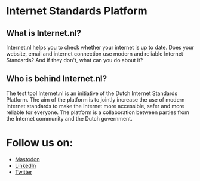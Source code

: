 # Internet Standards Platform

## What is Internet.nl?

Internet.nl helps you to check whether your internet is up to date. 
Does your website, email and internet connection use modern and reliable Internet Standards? And if they don't, what can you do about it?

## Who is behind Internet.nl?

The test tool Internet.nl is an initiative of the Dutch Internet Standards Platform. The aim of the platform is to jointly increase the use of modern Internet standards to make the Internet more accessible, safer and more reliable for everyone. The platform is a collaboration between parties from the Internet community and the Dutch government.

# Follow us on:
- <a rel="me" href="https://mastodon.nl/@internet_nl">Mastodon</a>
- [LinkedIn](https://www.linkedin.com/company/internet-nl/)
- [Twitter](https://twitter.com/internet_nl)
